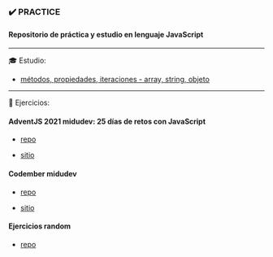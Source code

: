 ### ✔️ PRACTICE

#### Repositorio de práctica y estudio en lenguaje JavaScript

<hr/>
🎓 Estudio:

- [métodos, propiedades, iteraciones - array, string, objeto](https://github.com/LuciaMeyer/practice/tree/main/helpers)


<hr/>
📌 Ejercicios:

#### AdventJS 2021 midudev: 25 días de retos con JavaScript

- [repo](https://github.com/LuciaMeyer/practice/tree/main/adventJS_2021)

- [sitio](https://adventjs.dev/)

#### Codember midudev 

- [repo](https://github.com/LuciaMeyer/practice/tree/main/codember)

- [sitio](https://codember.dev/)

#### Ejercicios random

- [repo](https://github.com/LuciaMeyer/practice/tree/main/exercises_random)


